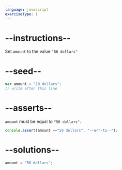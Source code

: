```yaml
---
language: javascript
exerciseType: 1
---
```


# --instructions--

Set `amount` to the value `"50 dollars"`

# --seed--

```javascript
var amount = "20 dollars";
// write after this line
```

# --asserts--

`amount` must be equal to `"50 dollars"`.

```javascript
console.assert(amount =="50 dollars", "--err-t1--");
```

# --solutions--

```javascript
amount = "50 dollars";
```
